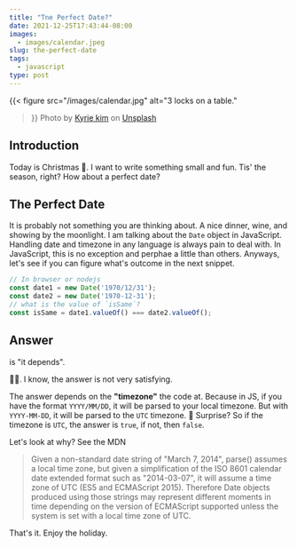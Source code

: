 ```yaml
---
title: "Tne Perfect Date?"
date: 2021-12-25T17:43:44-08:00
images:
  - images/calendar.jpeg
slug: the-perfect-date
tags:
  - javascript
type: post
---
```


{{< figure
    src="/images/calendar.jpg"
    alt="3 locks on a table."
>}}
Photo by [Kyrie kim](https://unsplash.com/@kyrie3) on [Unsplash](https://unsplash.com/)
  

## Introduction


Today is Christmas 🎄. I want to write something small and fun. Tis' the season, right? How about a perfect date? 


## The Perfect Date

It is probably not something you are thinking about. A nice dinner, wine, and showing by the moonlight. I am talking about the `Date` object in JavaScript. Handling date and timezone in any language is always pain to deal with. In JavaScript, this is no exception and perphae a little than others. Anyways, let's see if you can figure what's outcome in the next snippet.

```js
// In browser or nodejs
const date1 = new Date('1970/12/31');
const date2 = new Date('1970-12-31');
// what is the value of `isSame`?
const isSame = date1.valueOf() === date2.valueOf();
```


## Answer


is "it depends".

🤷‍♀️. I know, the answer is not very satisfying.


The answer depends on the **"timezone"** the code at. Because in JS, if you have the format `YYYY/MM/DD`, it will be parsed to your local timezone. But with `YYYY-MM-DD`, it will be parsed to the `UTC` timezone. 🎉 Surprise? So if the timezone is `UTC`, the answer is `true`, if not, then `false`.


Let's look at why? See the MDN
> Given a non-standard date string of "March 7, 2014", parse() assumes a local time zone, but given a simplification of the ISO 8601 calendar date extended format such as "2014-03-07", it will assume a time zone of UTC (ES5 and ECMAScript 2015). Therefore Date objects produced using those strings may represent different moments in time depending on the version of ECMAScript supported unless the system is set with a local time zone of UTC.


That's it. Enjoy the holiday.
